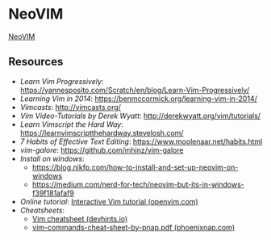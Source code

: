 # NeoVIM

[NeoVIM](https://neovim.io/)

## Resources

- *Learn Vim Progressively*:
https://yannesposito.com/Scratch/en/blog/Learn-Vim-Progressively/
- *Learning Vim in 2014*:
https://benmccormick.org/learning-vim-in-2014/
- *Vimcasts*:
http://vimcasts.org/
- *Vim Video-Tutorials by Derek Wyatt*:
http://derekwyatt.org/vim/tutorials/
- *Learn Vimscript the Hard Way*:
https://learnvimscriptthehardway.stevelosh.com/
- *7 Habits of Effective Text Editing*:
https://www.moolenaar.net/habits.html
- *vim-galore*:
https://github.com/mhinz/vim-galore
- *Install on windows*:
  - https://blog.nikfp.com/how-to-install-and-set-up-neovim-on-windows
  - https://medium.com/nerd-for-tech/neovim-but-its-in-windows-f39f181afaf9
- *Online tutorial*:
[Interactive Vim tutorial (openvim.com)](https://openvim.com/)
- *Cheatsheets*:
  - [Vim cheatsheet (devhints.io)](https://devhints.io/vim)
  - [vim-commands-cheat-sheet-by-pnap.pdf (phoenixnap.com)](https://phoenixnap.com/kb/wp-content/uploads/2021/11/vim-commands-cheat-sheet-by-pnap.pdf)